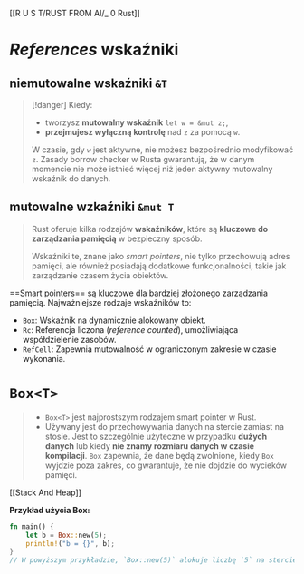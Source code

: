 [[R U S T/RUST FROM AI/_ 0 Rust]]


# *References* wskaźniki

## niemutowalne wskaźniki `&T`



>[!danger] 
>Kiedy:
>- tworzysz **mutowalny wskaźnik** `let w = &mut z;`, 
>- **przejmujesz wyłączną kontrolę** nad `z` za pomocą `w`. 
>
>W czasie, gdy `w` jest aktywne, nie możesz bezpośrednio modyfikować `z`. 
>Zasady borrow checker w Rusta gwarantują, że w danym momencie nie może istnieć więcej niż jeden aktywny mutowalny wskaźnik do danych.

## mutowalne wzkaźniki `&mut T`














> Rust oferuje kilka rodzajów **wskaźników**, które są **kluczowe do zarządzania pamięcią** w bezpieczny sposób. 
> 
> Wskaźniki te, znane jako *smart pointers*, nie tylko przechowują adres pamięci, ale również posiadają dodatkowe funkcjonalności, takie jak zarządzanie czasem życia obiektów.


==Smart pointers== są kluczowe dla bardziej złożonego zarządzania pamięcią. Najważniejsze rodzaje wskaźników to:

- `Box`: Wskaźnik na dynamicznie alokowany obiekt.
- `Rc`: Referencja liczona (*reference counted*), umożliwiająca współdzielenie zasobów.
- `RefCell`: Zapewnia mutowalność w ograniczonym zakresie w czasie wykonania.


# `Box<T>` 
> - `Box<T>` jest najprostszym rodzajem smart pointer w Rust. 
> - Używany jest do przechowywania danych na stercie zamiast na stosie.  Jest to szczególnie użyteczne w przypadku **dużych danych** lub kiedy **nie znamy rozmiaru danych w czasie kompilacji**. `Box` zapewnia, że dane będą zwolnione, kiedy `Box` wyjdzie poza zakres, co gwarantuje, że nie dojdzie do wycieków pamięci.


[[Stack And Heap]]

**Przykład użycia Box:**
```rust
fn main() {
    let b = Box::new(5);
    println!("b = {}", b);
}
// W powyższym przykładzie, `Box::new(5)` alokuje liczbę `5` na stercie.

```








